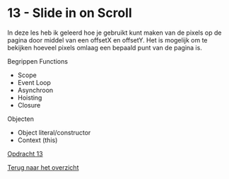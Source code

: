 # 13 - Slide in on Scroll

In deze les heb ik geleerd hoe je gebruikt kunt maken van de pixels op de pagina door middel van een offsetX en offsetY. Het is mogelijk om te bekijken hoeveel pixels omlaag een bepaald punt van de pagina is. 

Begrippen
Functions
-	Scope
-	Event Loop
-	Asynchroon
-	Hoisting
-	Closure

Objecten
-	Object literal/constructor
-	Context (this)

[Opdracht 13](https://zeijls.github.io/SRPWesBos/13/index-START.html) <br>

[Terug naar het overzicht](https://zeijls.github.io/SRPWesBos/)